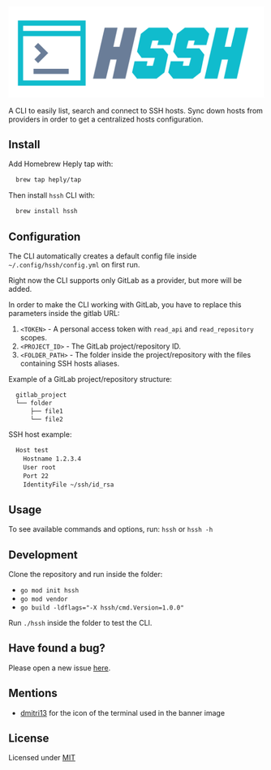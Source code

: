 <p align='center'><img src='./assets/logo_small.svg' /></p>

A CLI to easily list, search and connect to SSH hosts. Sync down hosts from providers in order to get a centralized hosts configuration.

## Install

Add Homebrew Heply tap with:

```bash
  brew tap heply/tap
```

Then install `hssh` CLI with:

```bash
  brew install hssh
```

## Configuration

The CLI automatically creates a default config file inside `~/.config/hssh/config.yml` on first run.

Right now the CLI supports only GitLab as a provider, but more will be added.

In order to make the CLI working with GitLab, you have to replace this parameters inside the gitlab URL:

1. `<TOKEN>` - A personal access token with `read_api` and `read_repository` scopes.
2. `<PROJECT_ID>` - The GitLab project/repository ID.
3. `<FOLDER_PATH>` - The folder inside the project/repository with the files containing SSH hosts aliases.

Example of a GitLab project/repository structure:

```
  gitlab_project
  └── folder
      ├── file1
      └── file2
```

SSH host example:

```bash
  Host test
    Hostname 1.2.3.4
    User root
    Port 22
    IdentityFile ~/ssh/id_rsa
```

## Usage

To see available commands and options, run: `hssh` or `hssh -h`

## Development

Clone the repository and run inside the folder:

- `go mod init hssh`
- `go mod vendor`
- `go build -ldflags="-X hssh/cmd.Version=1.0.0"`

Run `./hssh` inside the folder to test the CLI.

## Have found a bug?

Please open a new issue [here](https://github.com/heply/hssh/issues).

## Mentions
- [dmitri13](https://www.flaticon.com/authors/dmitri13) for the icon of the terminal used in the banner image

## License

Licensed under [MIT](./LICENSE)
